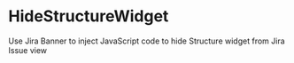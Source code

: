 # HideStructureWidget

Use Jira Banner to inject JavaScript code to hide Structure widget from Jira Issue view
